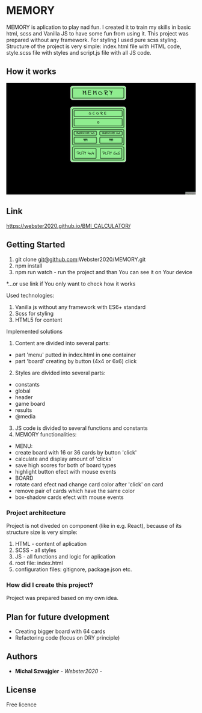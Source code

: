 # MEMORY

MEMORY is aplication to play nad fun. I created it to train my skills in basic html, scss and Vanilla JS to have some fun from using it. This project was prepared without any framework. For styling I used pure scss styling. Structure of the project is very simple: index.html file with HTML code, style.scss file with styles and script.js file with all JS code.

## How it works
![](MEMORY.gif)

## Link
https://webster2020.github.io/BMI_CALCULATOR/

## Getting Started
1. git clone git@github.com:Webster2020/MEMORY.git
2. npm install
3. npm run watch - run the project and than You can see it on Your device

*...or use link if You only want to check how it works

Used technologies:
 1. Vanilla js without any framework with ES6+ standard
 2. Scss for styling
 3. HTML5 for content

Implemented solutions

 1. Content are divided into several parts:
  - part 'menu' putted in index.html in one container
  - part 'board' creating by button (4x4 or 6x6) click 
 2. Styles are divided into several parts:
  - constants
  - global
  - header
  - game board
  - results
  - @media
 3. JS code is divided to several functions and constants
 4. MEMORY functionalities:
  - MENU:
  - create board with 16 or 36 cards by button 'click'
  - calculate and display amount of 'clicks'
  - save high scores for both of board types
  - highlight button efect with mouse events
  - BOARD
  - rotate card efect nad change card color after 'click' on card
  - remove pair of cards which have the same color
  - box-shadow cards efect with mouse events

### Project architecture

Project is not diveded on component (like in e.g. React), because of its structure size is very simple:
 1. HTML - content of aplication
 2. SCSS - all styles
 3. JS - all functions and logic for aplication
 4. root file: index.html
 5. configuration files: gitignore, package.json etc.

### How did I create this project?

Project was prepared based on my own idea.

## Plan for future dvelopment

 - Creating bigger board with 64 cards
 - Refactoring code (focus on DRY principle)

## Authors

* **Michal Szwajgier** - *Webster2020* - 

## License
Free licence
